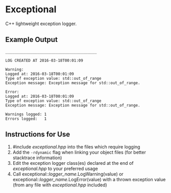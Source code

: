 # Exceptional

C++ lightweight exception logger.

## Example Output

    ________________________________________

    LOG CREATED AT 2016-03-18T00:01:09

    Warning:
    Logged at: 2016-03-18T00:01:09
    Type of exception value: std::out_of_range
    Exception message: Exception message for std::out_of_range.

    Error:
    Logged at: 2016-03-18T00:01:09
    Type of exception value: std::out_of_range
    Exception message: Exception message for std::out_of_range.

    Warnings logged: 1
    Errors logged:   1

## Instructions for Use

1. #include _exceptional.hpp_ into the files which require logging
2. Add the `-rdynamic` flag when linking your object files (for better stacktrace information)
3. Edit the exception logger class(es) declared at the end of _exceptional.hpp_ to your preferred usage
4. Call exceptional::*logger\_name*.LogWarning(value) or exceptional::*logger\_name*.LogError(value) with a thrown exception value  
(from any file with _exceptional.hpp_ included)
